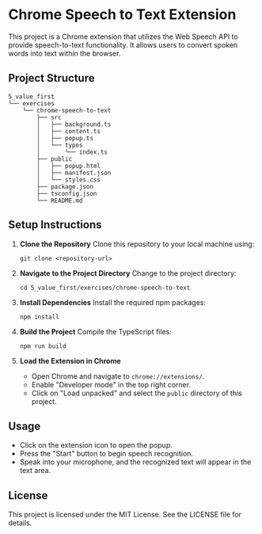 # Chrome Speech to Text Extension

This project is a Chrome extension that utilizes the Web Speech API to provide speech-to-text functionality. It allows users to convert spoken words into text within the browser.

## Project Structure

```
5_value_first
└── exercises
    └── chrome-speech-to-text
        ├── src
        │   ├── background.ts
        │   ├── content.ts
        │   ├── popup.ts
        │   └── types
        │       └── index.ts
        ├── public
        │   ├── popup.html
        │   ├── manifest.json
        │   └── styles.css
        ├── package.json
        ├── tsconfig.json
        └── README.md
```

## Setup Instructions

1. **Clone the Repository**
   Clone this repository to your local machine using:
   ```
   git clone <repository-url>
   ```

2. **Navigate to the Project Directory**
   Change to the project directory:
   ```
   cd 5_value_first/exercises/chrome-speech-to-text
   ```

3. **Install Dependencies**
   Install the required npm packages:
   ```
   npm install
   ```

4. **Build the Project**
   Compile the TypeScript files:
   ```
   npm run build
   ```

5. **Load the Extension in Chrome**
   - Open Chrome and navigate to `chrome://extensions/`.
   - Enable "Developer mode" in the top right corner.
   - Click on "Load unpacked" and select the `public` directory of this project.

## Usage

- Click on the extension icon to open the popup.
- Press the "Start" button to begin speech recognition.
- Speak into your microphone, and the recognized text will appear in the text area.

## License

This project is licensed under the MIT License. See the LICENSE file for details.